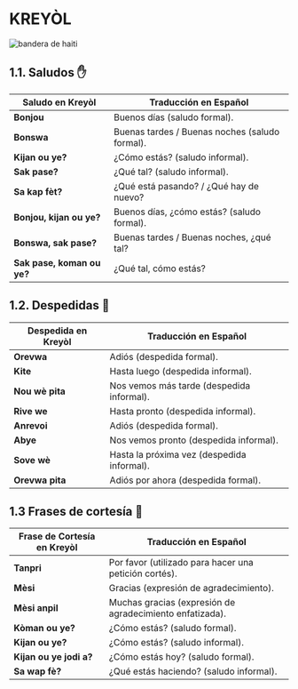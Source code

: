 # KREYÒL
![bandera de haiti](img/haiti.png)

## 1.1. Saludos ✋

| Saludo en Kreyòl                | Traducción en Español                              |
|---------------------------------|----------------------------------------------------|
| **Bonjou**                      | Buenos días (saludo formal).                       |
| **Bonswa**                      | Buenas tardes / Buenas noches (saludo formal).     |
| **Kijan ou ye?**                | ¿Cómo estás? (saludo informal).                    |
| **Sak pase?**                   | ¿Qué tal? (saludo informal).                       |
| **Sa kap fèt?**                 | ¿Qué está pasando? / ¿Qué hay de nuevo?            |
| **Bonjou, kijan ou ye?**        | Buenos días, ¿cómo estás? (saludo formal).         |
| **Bonswa, sak pase?**           | Buenas tardes / Buenas noches, ¿qué tal?           |
| **Sak pase, koman ou ye?**      | ¿Qué tal, cómo estás?                              |

## 1.2. Despedidas 🤝
| Despedida en Kreyòl             | Traducción en Español                                |
|---------------------------------|------------------------------------------------------|
| **Orevwa**                      | Adiós (despedida formal).                            |
| **Kite**                        | Hasta luego (despedida informal).                   |
| **Nou wè pita**                 | Nos vemos más tarde (despedida informal).           |
| **Rive we**                     | Hasta pronto (despedida informal).                  |
| **Anrevoi**                     | Adiós (despedida formal).                           |
| **Abye**                        | Nos vemos pronto (despedida informal).              |
| **Sove wè**                     | Hasta la próxima vez (despedida informal).          |
| **Orevwa pita**                 | Adiós por ahora (despedida formal).                 |

## 1.3 Frases de cortesía 🙏

| Frase de Cortesía en Kreyòl     | Traducción en Español                                |
|---------------------------------|------------------------------------------------------|
| **Tanpri**                      | Por favor (utilizado para hacer una petición cortés).|
| **Mèsi**                        | Gracias (expresión de agradecimiento).               |
| **Mèsi anpil**                  | Muchas gracias (expresión de agradecimiento enfatizada). |
| **Kòman ou ye?**                | ¿Cómo estás? (saludo formal).                        |
| **Kijan ou ye?**                | ¿Cómo estás? (saludo informal).                      |
| **Kijan ou ye jodi a?**         | ¿Cómo estás hoy? (saludo formal).                   |
| **Sa wap fè?**                  | ¿Qué estás haciendo? (saludo informal).  